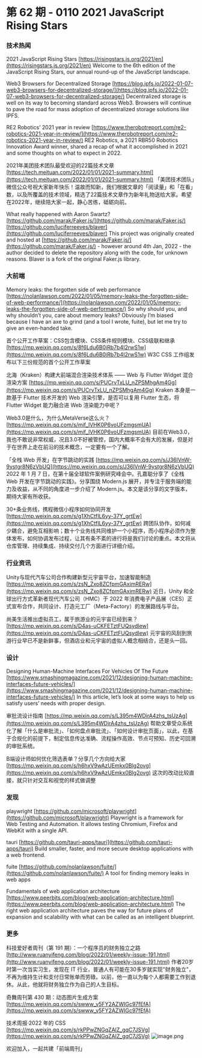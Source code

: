 # 第 62 期 - 0110 2021 JavaScript Rising Stars
### 技术热闻
2021 JavaScript Rising Stars
[https://risingstars.js.org/2021/en](https://risingstars.js.org/2021/en)
Welcome to the 6th edition of the JavaScript Rising Stars, our annual round-up of the JavaScript landscape.

Web3 Browsers for Decentralized Storage
[https://blog.ipfs.io/2022-01-07-web3-browsers-for-decentralized-storage/](https://blog.ipfs.io/2022-01-07-web3-browsers-for-decentralized-storage/)
Decentralized storage is well on its way to becoming standard across Web3. Browsers will continue to pave the road for mass adoption of decentralized storage solutions like IPFS.

RE2 Robotics’ 2021 year in review
[https://www.therobotreport.com/re2-robotics-2021-year-in-review/](https://www.therobotreport.com/re2-robotics-2021-year-in-review/)
RE2 Robotics, a 2021 RBR50 Robotics Innovation Award winner, shared a recap of what it accomplished in 2021 and some thoughts on what to expect in 2022.

2021年美团技术团队最受欢迎的22篇技术文章
[https://tech.meituan.com/2022/01/01/2021-summary.html](https://tech.meituan.com/2022/01/01/2021-summary.html)
「美团技术团队」微信公众号祝大家新年快乐！温故而知新，我们根据文章的「阅读量」和「在看」数，以及所覆盖的技术领域，精选了22篇技术文章作为新年礼物送给大家。希望在2022年，继续陪大家一起，静心苦练，砥砺向前。

What really happened with Aaron Swartz?
[https://github.com/marak/Faker.js/](https://github.com/marak/Faker.js/)
[https://github.com/luciferreeves/blaver](https://github.com/luciferreeves/blaver)
This project was originally created and hosted at [https://github.com/marak/Faker.js/](https://github.com/marak/Faker.js/) - however around 4th Jan, 2022 - the author decided to delete the repository along with the code, for unknown reasons.
Blaver is a fork of the original Faker.js library.

### 大前端
Memory leaks: the forgotten side of web performance
[https://nolanlawson.com/2022/01/05/memory-leaks-the-forgotten-side-of-web-performance/](https://nolanlawson.com/2022/01/05/memory-leaks-the-forgotten-side-of-web-performance/)
So why should you, and why shouldn’t you, care about memory leaks? Obviously I’m biased because I have an axe to grind (and a tool I wrote, fuite), but let me try to give an even-handed take.

首个公开工作草案：CSS包含模块、CSS条件规则模块、CSS级联和继承[https://mp.weixin.qq.com/s/8f6Ldu6B0iRb7b4I2rwS1w](https://mp.weixin.qq.com/s/8f6Ldu6B0iRb7b4I2rwS1w)
W3C CSS 工作组发布以下三份规范的首个公开工作草案

北海（Kraken）构建大前端混合渲染技术体系 —— Web 与 Flutter Widget 混合渲染方案
[https://mp.weixin.qq.com/s/PUCrvTxLU_nZPSMhgAm4Gg](https://mp.weixin.qq.com/s/PUCrvTxLU_nZPSMhgAm4Gg)
Kraken 本身是一款基于 Flutter 技术开发的 Web 渲染引擎，是否可以复用 Flutter 生态，将 Flutter Widget 能力融合进 Web 渲染能力中呢？

Web3.0是什么，为什么MetaVerse这么火？
[https://mp.weixin.qq.com/s/mif_lVHK0P6voUFzmgsmUA](https://mp.weixin.qq.com/s/mif_lVHK0P6voUFzmgsmUA)
目前在Web3.0，我也不敢说非常权威，况且3.0不好被管控，国内大概率不会有大的发展，但是对于在世界上走在前沿的技术概念，一定要有一个了解。

「全栈 Web 开发」在字节跳动的实践
[https://mp.weixin.qq.com/s/J36lVnW-9ystgr8N6zVbUQ](https://mp.weixin.qq.com/s/J36lVnW-9ystgr8N6zVbUQ)
2022 年 1 月 7 日，在第十届全球软件案例研究峰会中。孔嘉聪分享了《全栈 Web 开发在字节跳动的实践》。分享围绕 Modern.js 展开，并专注于服务端的能力及收益，从不同的角度进一步介绍了 Modern.js。本文是该分享的文字版本，期待大家有所收获。

30+条业务线，携程微信小程序如何协同开发
[https://mp.weixin.qq.com/s/g1XhCtfIL6yy-37Y_grtEw](https://mp.weixin.qq.com/s/g1XhCtfIL6yy-37Y_grtEw)
跨团队协作，如何减少耦合，避免互相影响；数十个业务线共同维护一个小程序，而小程序必须作为整体发布，如何协调发布过程，让其有条不紊的进行将是我们讨论的重点。本文将从仓库管理、持续集成、持续交付几个方面进行详细介绍。

### 行业资讯
Unity与现代汽车公司合作构建新型元宇宙平台，加速智能制造
[https://mp.weixin.qq.com/s/zsN_Zxo8ZCfpmGAximRERw](https://mp.weixin.qq.com/s/zsN_Zxo8ZCfpmGAximRERw)
近日，Unity 和全球出行方式革新者现代汽车公司（HMC）于 2022 年消费电子产品展（CES）正式宣布合作，共同设计、打造元工厂（Meta-Factory）的发展路线与平台。

尚美生活推出虚拟员工，属于旅游业的元宇宙已经到来？
[https://mp.weixin.qq.com/s/D4as-uCKFETztFUQsydIew](https://mp.weixin.qq.com/s/D4as-uCKFETztFUQsydIew)
元宇宙的风刮到旅游行业早已不是新鲜事，但酒店业和元宇宙的虚拟人概念相结合，还是头一回。

### 设计
Designing Human-Machine Interfaces For Vehicles Of The Future
[https://www.smashingmagazine.com/2021/12/designing-human-machine-interfaces-future-vehicles/](https://www.smashingmagazine.com/2021/12/designing-human-machine-interfaces-future-vehicles/)
In this article, let’s look at some ways to help us satisfy users’ needs with proper design.

审批流设计指南
[https://mp.weixin.qq.com/s/L395m4WDirA4zhs_tsUzAg](https://mp.weixin.qq.com/s/L395m4WDirA4zhs_tsUzAg)
帮助文章受众系统化了解「什么是审批流」、「如何盘点审批流」、「如何设计审批页面」，以此，在基于合规化的前提下，制定信息传达准确、流程操作高效、节点可预知、历史可回溯的审批系统。

B端设计师如何优化筛选表单？分享几个方向给大家
[https://mp.weixin.qq.com/s/h6hxV9wAzUEmkx0Blg2ovg](https://mp.weixin.qq.com/s/h6hxV9wAzUEmkx0Blg2ovg)
这次的改动比较直接，就只针对交互和视觉的样式做调整

### 发现
playwright
[https://github.com/microsoft/playwright](https://github.com/microsoft/playwright)
Playwright is a framework for Web Testing and Automation. It allows testing Chromium, Firefox and WebKit with a single API.

tauri
[https://github.com/tauri-apps/tauri](https://github.com/tauri-apps/tauri)
Build smaller, faster, and more secure desktop applications with a web frontend.

fuite
[https://github.com/nolanlawson/fuite/](https://github.com/nolanlawson/fuite/)
A tool for finding memory leaks in web apps

Fundamentals of web application architecture
[https://www.peerbits.com/blog/web-application-architecture.html](https://www.peerbits.com/blog/web-application-architecture.html)
The right web application architecture paves the way for future plans of expansion and scalability with what can be called as an intelligent blueprint.

### 更多
科技爱好者周刊（第 191 期）：一个程序员的财务独立之路
[http://www.ruanyifeng.com/blog/2022/01/weekly-issue-191.html](http://www.ruanyifeng.com/blog/2022/01/weekly-issue-191.html)
作者20岁时第一次当实习生，发现在 IT 行业，普通人有可能在30多岁就实现"财务独立"，不再为维持生计和支付日常账单而劳碌。以前，他一直以为每个人都需要工作到退休。从此，他就将财务独立作为自己的人生目标。

奇舞周刊第 430 期：动态图片生成方案
[https://mp.weixin.qq.com/s/swww_v5FY2AZWIGc97fEfA](https://mp.weixin.qq.com/s/swww_v5FY2AZWIGc97fEfA)

技术周报·2022 年的 CSS
[https://mp.weixin.qq.com/s/rkPPwZNGqZAlZ_gqC7JSVg](https://mp.weixin.qq.com/s/rkPPwZNGqZAlZ_gqC7JSVg)
![image.png](https://cdn.nlark.com/yuque/0/2020/png/85771/1605930034828-7fc81343-651f-4a15-8465-eebe5a23cf61.png#crop=0&crop=0&crop=1&crop=1&height=31&id=C5Hpa&margin=%5Bobject%20Object%5D&name=image.png&originHeight=90&originWidth=2186&originalType=binary&ratio=1&rotation=0&showTitle=false&size=14325&status=done&style=none&title=&width=746)


欢迎加入，一起共建「前端周刊」
